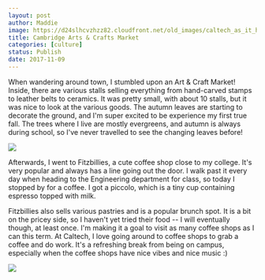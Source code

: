 ```yaml
---
layout: post
author: Maddie
image: https://d24slhcvzhzz82.cloudfront.net/old_images/caltech_as_it_happens/6a0105349b8251970b01bb09d08f44970d.jpg
title: Cambridge Arts & Crafts Market
categories: [culture]
status: Publish
date: 2017-11-09
---
```


When wandering around town, I stumbled upon an Art &amp; Craft Market! Inside, there are various stalls selling everything from hand-carved stamps to leather belts to ceramics. It was pretty small, with about 10 stalls, but it was nice to look at the various goods. The autumn leaves are starting to decorate the ground, and I'm super excited to be experience my first true fall. The trees where I live are mostly evergreens, and autumn is always during school, so I've never travelled to see the changing leaves before!


![](https://d24slhcvzhzz82.cloudfront.net/old_images/caltech_as_it_happens/6a0105349b8251970b01b7c92d697b970b.jpg)

Afterwards, I went to Fitzbillies, a cute coffee shop close to my college. It's very popular and always has a line going out the door. I walk past it every day when heading to the Engineering department for class, so today I stopped by for a coffee. I got a piccolo, which is a tiny cup containing espresso topped with milk.

Fitzbillies also sells various pastries and is a popular brunch spot. It is a bit on the pricey side, so I haven't yet tried their food -- I will eventually though, at least once. I'm making it a goal to visit as many coffee shops as I can this term. At Caltech, I love going around to coffee shops to grab a coffee and do work. It's a refreshing break from being on campus, especially when the coffee shops have nice vibes and nice music :)


![](https://d24slhcvzhzz82.cloudfront.net/old_images/6a01b8d28f2857970c01b8d2b7d77a970c-pi.jpg)
